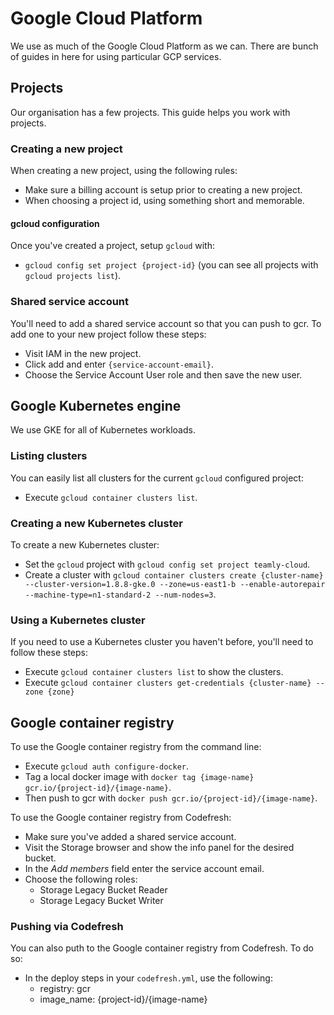 # Google Cloud Platform

We use as much of the Google Cloud Platform as we can. There are bunch of guides in here for using particular GCP services.

## Projects

Our organisation has a few projects. This guide helps you work with projects.

### Creating a new project

When creating a new project, using the following rules:

- Make sure a billing account is setup prior to creating a new project.
- When choosing a project id, using something short and memorable.

#### gcloud configuration

Once you've created a project, setup `gcloud` with:

- `gcloud config set project {project-id}` (you can see all projects with `gcloud projects list`).

### Shared service account

You'll need to add a shared service account so that you can push to gcr. To add one to your new project follow these steps:

- Visit IAM in the new project.
- Click add and enter `{service-account-email}`.
- Choose the Service Account User role and then save the new user.

## Google Kubernetes engine

We use GKE for all of Kubernetes workloads.

### Listing clusters

You can easily list all clusters for the current `gcloud` configured project:

- Execute `gcloud container clusters list`.

### Creating a new Kubernetes cluster

To create a new Kubernetes cluster:

- Set the `gcloud` project with `gcloud config set project teamly-cloud`.
- Create a cluster with `gcloud container clusters create {cluster-name} --cluster-version=1.8.8-gke.0 --zone=us-east1-b --enable-autorepair --machine-type=n1-standard-2 --num-nodes=3`.

### Using a Kubernetes cluster

If you need to use a Kubernetes cluster you haven't before, you'll need to follow these steps:

- Execute `gcloud container clusters list` to show the clusters.
- Execute `gcloud container clusters get-credentials {cluster-name} --zone {zone}`

## Google container registry

To use the Google container registry from the command line:

- Execute `gcloud auth configure-docker`.
- Tag a local docker image with `docker tag {image-name} gcr.io/{project-id}/{image-name}`.
- Then push to gcr with `docker push gcr.io/{project-id}/{image-name}`.

To use the Google container registry from Codefresh:

- Make sure you've added a shared service account.
- Visit the Storage browser and show the info panel for the desired bucket.
- In the _Add members_ field enter the service account email.
- Choose the following roles:
  - Storage Legacy Bucket Reader
  - Storage Legacy Bucket Writer

### Pushing via Codefresh

You can also puth to the Google container registry from Codefresh. To do so:

- In the deploy steps in your `codefresh.yml`, use the following:
  - registry: gcr
  - image_name: {project-id}/{image-name}
